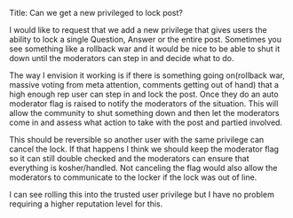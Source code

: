 Title: Can we get a new privileged to lock post?

I would like to request that we add a new privilege that gives users the ability to lock a single Question, Answer or the entire post.  Sometimes you see something like a rollback war and it would be nice to be able to shut it down until the moderators can step in and decide what to do.

The way I envision it working is if there is something going on(rollback war, massive voting from meta attention, comments getting out of hand) that a high enough rep user can step in and lock the post.  Once they do an auto moderator flag is raised to notify the moderators of the situation.  This will allow the community to shut something down and then let the moderators come in and assess what action to take with the post and partied involved.  

This should be reversible so another user with the same privilege can cancel the lock.  If that happens I think we should keep the moderator flag so it can still double checked and the moderators can ensure that everything is kosher/handled.  Not canceling the flag would also allow the moderators to communicate to the locker if the lock was out of line.

I can see rolling this into the trusted user privilege but I have no problem requiring a higher reputation level for this.
